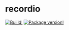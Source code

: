 # recordio

[![Buiild!](https://github.com/chris-lamb/recordio/workflows/Build/badge.svg)](https://github.com/chris-lamb/recordio/actions/workflows/python.yaml)
[![Package version!](https://img.shields.io/pypi/v/recordio-py?color=%2334D058&label=pypi%20package)](https://pypi.org/project/recordio-py)